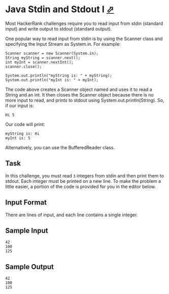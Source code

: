 # Java Stdin and Stdout I [⬀](https://www.hackerrank.com/challenges/java-stdin-and-stdout-1/problem)

Most HackerRank challenges require you to read input from stdin (standard input) and write output to stdout (standard output).

One popular way to read input from stdin is by using the Scanner class and specifying the Input Stream as System.in. For example:

```
Scanner scanner = new Scanner(System.in);
String myString = scanner.next();
int myInt = scanner.nextInt();
scanner.close();

System.out.println("myString is: " + myString);
System.out.println("myInt is: " + myInt);
```


The code above creates a Scanner object named  and uses it to read a String and an int. It then closes the Scanner object because there is no more input to read, and prints to stdout using System.out.println(String). So, if our input is:

```
Hi 5
```


Our code will print:
```
myString is: Hi
myInt is: 5
```

Alternatively, you can use the BufferedReader class.

## Task

In this challenge, you must read `3` integers from stdin and then print them to stdout. Each integer must be printed on a new line. To make the problem a little easier, a portion of the code is provided for you in the editor below.

## Input Format

There are  lines of input, and each line contains a single integer.

## Sample Input
```
42
100
125
```

## Sample Output
```
42
100
125
```

